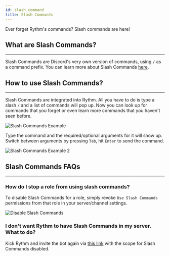 ```yaml
---
id: slash_command
title: Slash Commands
---
```


Ever forget Rythm's commands? Slash commands are here!

## What are Slash Commands?
---
Slash Commands are Discord's very own version of commands, using `/` as a command prefix. You can learn more about Slash Commands [here](https://blog.discord.com/slash-commands-are-here-8db0a385d9e6).

## How to use Slash Commands?
---
Slash Commands are integrated into Rythm. All you have to do is type a slash `/` and a list of commands will pop up. Now you can look up for commands that you forget or even learn more commands that you haven't seen before.

![Slash Commands Example](/img/docs/slash-commands/slash-commands-example.png)

Type the command and the required/optional arguments for it will show up. Switch between arguments by pressing `Tab`, hit `Enter` to send the command.

![Slash Commands Example 2](/img/docs/slash-commands/use-slash-commands.gif)

## Slash Commands FAQs
---
### How do I stop a role from using slash commands?

To disable Slash Commands for a role, simply revoke `Use Slash Commands` permissions from that role in your server/channel settings.

![Disable Slash Commands](/img/docs/slash-commands/disable-slash-commands.png)

### I don't want Rythm to have Slash Commands in my server. What to do?

Kick Rythm and invite the bot again via [this link](https://discord.com/oauth2/authorize?client_id=235088799074484224&permissions=8&scope=bot&response_type=code&redirect_uri=https%3A%2F%2Frythm.fm%2Fthanks) with the scope for Slash Commands disabled.
